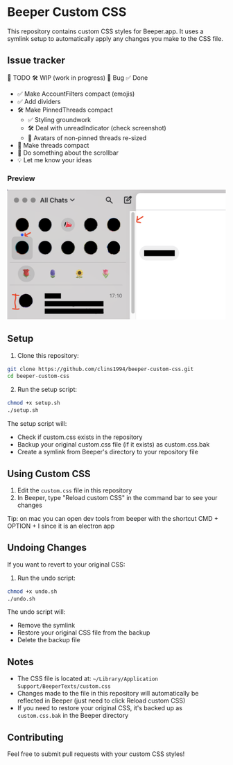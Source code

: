 # Beeper Custom CSS

This repository contains custom CSS styles for Beeper.app. It uses a symlink setup to automatically apply any changes you make to the CSS file.

## Issue tracker

📝 TODO
🛠️ WIP (work in progress)
🐛 Bug
✅ Done

- ✅ Make AccountFilters compact (emojis)
- ✅ Add dividers
- 🛠️ Make PinnedThreads compact
  - ✅ Styling groundwork
  - 🛠️ Deal with unreadIndicator (check screenshot)
  - 🐛 Avatars of non-pinned threads re-sized
- 📝 Make threads compact
- 📝 Do something about the scrollbar
- 💡 Let me know your ideas

### Preview

![Screenshot of Beeper with custom CSS](screenshot.png)


## Setup

1. Clone this repository:
```bash
git clone https://github.com/clins1994/beeper-custom-css.git
cd beeper-custom-css
```

2. Run the setup script:
```bash
chmod +x setup.sh
./setup.sh
```

The setup script will:
- Check if custom.css exists in the repository
- Backup your original custom.css file (if it exists) as custom.css.bak
- Create a symlink from Beeper's directory to your repository file

## Using Custom CSS

1. Edit the `custom.css` file in this repository
2. In Beeper, type "Reload custom CSS" in the command bar to see your changes

Tip: on mac you can open dev tools from beeper with the shortcut CMD + OPTION + I since it is an electron app

## Undoing Changes

If you want to revert to your original CSS:

1. Run the undo script:
```bash
chmod +x undo.sh
./undo.sh
```

The undo script will:
- Remove the symlink
- Restore your original CSS file from the backup
- Delete the backup file

## Notes

- The CSS file is located at: `~/Library/Application Support/BeeperTexts/custom.css`
- Changes made to the file in this repository will automatically be reflected in Beeper (just need to click Reload custom CSS)
- If you need to restore your original CSS, it's backed up as `custom.css.bak` in the Beeper directory

## Contributing

Feel free to submit pull requests with your custom CSS styles!
